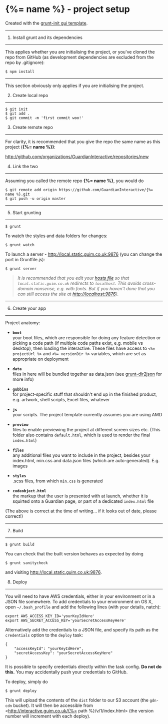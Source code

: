 # {%= name %} - project setup

Created with the [grunt-init gui template](https://github.com/GuardianInteractive/grunt-init-template).

***

1. Install grunt and its dependencies
-------------------------------------
This applies whether you are initialising the project, or you've cloned the repo from GitHub (as development dependencies are excluded from the repo by .gitignore):

    $ npm install

***

This section obviously only applies if you are initialising the project.

2. Create local repo
--------------------
    $ git init
    $ git add .
    $ git commit -m 'first commit woo!'


3. Create remote repo
---------------------
For clarity, it is recommended that you give the repo the same name as this project (**{%= name %})**:

<http://github.com/organizations/GuardianInteractive/repositories/new>


4. Link the two
---------------
Assuming you called the remote repo **{%= name %}**, you would do

    $ git remote add origin https://github.com/GuardianInteractive/{%= name %}.git
    $ git push -u origin master

***

5. Start grunting
-----------------
    $ grunt

To watch the styles and data folders for changes:

    $ grunt watch

To launch a server - <http://local.static.guim.co.uk:9876> (you can change the port in Gruntfile.js):

    $ grunt server

> *It is recommended that you edit your [hosts file](http://en.wikipedia.org/wiki/Hosts_(file)) so that `local.static.guim.co.uk` redirects to `localhost`. This avoids cross-domain nonsense, e.g. with fonts. But if you haven't done that you can still access the site at <http://localhost:9876>).*

***

6. Create your app
------------------
Project anatomy:

* **`boot`**  
your boot files, which are responsible for doing any feature detection or picking a code path (if multiple code paths exist, e.g. mobile vs desktop), then loading the interactive. These files have access to `<%= projectUrl %>` and `<%= versionDir %>` variables, which are set as appropriate on deployment

* **`data`**  
files in here will be bundled together as data.json (see [grunt-dir2json](https://npmjs.org/package/grunt-dir2json) for more info)

* **`gubbins`**  
for project-specific stuff that shouldn't end up in the finished product, e.g. artwork, shell scripts, Excel files, whatever

* **`js`**  
your scripts. The project template currently assumes you are using AMD

* **`preview`**  
files to enable previewing the project at different screen sizes etc. (This folder also contains `default.html`, which is used to render the final `index.html`)

* **`files`**  
any additional files you want to include in the project, besides your index.html, min.css and data.json files (which are auto-generated). E.g. images

* **`styles`**  
.scss files, from which `min.css` is generated

* **`codeobject.html`**  
the markup that the user is presented with at launch, whether it is squirted onto a Guardian page, or part of a dedicated `index.html` file

(The above is correct at the time of writing... if it looks out of date, please correct!)

***

7. Build
--------
    $ grunt build

You can check that the built version behaves as expected by doing

    $ grunt sanitycheck

and visiting <http://local.static.guim.co.uk:9876>.


8. Deploy
---------
You will need to have AWS credentials, either in your environment or in a JSON file somewhere. To add credentials to your environment on OS X, open `~/.bash_profile` and add the following lines (with your details, natch):

    export AWS_ACCESS_KEY_ID='yourKeyIdHere'
    export AWS_SECRET_ACCESS_KEY='yourSecretAccessKeyHere'

Alternatively add the credentials to a JSON file, and specify its path as the `credentials` option to the `deploy` task:

    {
    	"accessKeyId": "yourKeyIdHere",
    	"secretAccessKey": "yourSecretAccessKeyHere"
    }

It is possible to specify credentials directly within the task config. **Do not do this.** You may accidentally push your credentials to GitHub.

To deploy, simply do

    $ grunt deploy

This will upload the contents of the `dist` folder to our S3 account (the `gdn-cdn` bucket). It will then be accessible from <http://interactive.guim.co.uk/{%= path %}/v/1/index.html> (the version number will increment with each deploy).